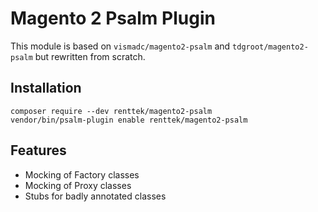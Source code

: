 # Magento 2 Psalm Plugin

This module is based on `vismadc/magento2-psalm` and `tdgroot/magento2-psalm` but rewritten from scratch.

## Installation

```shell
composer require --dev renttek/magento2-psalm
vendor/bin/psalm-plugin enable renttek/magento2-psalm
```

## Features
- Mocking of Factory classes
- Mocking of Proxy classes
- Stubs for badly annotated classes
